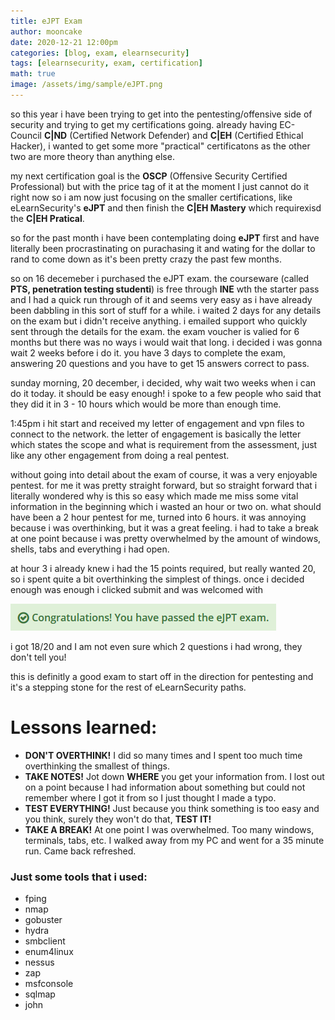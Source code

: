 ```yaml
---
title: eJPT Exam
author: mooncake
date: 2020-12-21 12:00pm
categories: [blog, exam, elearnsecurity]
tags: [elearnsecurity, exam, certification]
math: true
image: /assets/img/sample/eJPT.png
---
```

<p>
so this year i have been trying to get into the pentesting/offensive side of security and trying to get my certifications going. already having EC-Council <b>C|ND</b> (Certified Network Defender) and <b>C|EH</b> (Certified Ethical Hacker), i wanted to get some more "practical" certificatons as the other two are more theory than anything else.
</p>
<p>
my next certification goal is the <b>OSCP</b> (Offensive Security Certified Professional) but with the price tag of it at the moment I just cannot do it right now so i am now just focusing on the smaller certifications, like eLearnSecurity's <b>eJPT</b> and then finish the <b>C|EH Mastery</b> which requirexisd the <b>C|EH Pratical</b>.
</p>
<p>
so for the past month i have been contemplating doing <b>eJPT</b> first and have literally been procrastinating on purachasing it and wating for the dollar to rand to come down as it's been pretty crazy the past few months.
</p>
<p>
so on 16 decemeber i purchased the eJPT exam. the courseware (called <b>PTS, penetration testing studenti</b>) is free through <b>INE</b> wth the starter pass and I had a quick run through of it and seems very easy as i have already been dabbling in this sort of stuff for a while. i waited 2 days for any details on the exam but i didn't receive anything. i emailed support who quickly sent through the details for the exam.
the exam voucher is valied for 6 months but there was no ways i would wait that long. i decided i was gonna wait 2 weeks before i do it. you have 3 days to complete the exam, answering 20 questions and you have to get 15 answers correct to pass. 
</p>
<p>
sunday morning, 20 december, i decided, why wait two weeks when i can do it today. it should be easy enough! i spoke to a few people who said that they did it in 3 - 10 hours which would be more than enough time.
</p>
<p>
1:45pm i hit start and received my letter of engagement and vpn files to connect to the network.
the letter of engagement is basically the letter which states the scope and what is requirement from the assessment, just like any other engagement from doing a real pentest.
</p>
<p>
without going into detail about the exam of course, it was a very enjoyable pentest. for me it was pretty straight forward, but so straight forward that i literally wondered why is this so easy which made me miss some vital information in the beginning which i wasted an hour or two on.
what should have been a 2 hour pentest for me, turned into 6 hours. it was annoying because i was overthinking, but it was a great feeling. i had to take a break at one point because i was pretty overwhelmed by the amount of windows, shells, tabs and everything i had open.
</p>
<p>
at hour 3 i already knew i had the 15 points required, but really wanted 20, so i spent quite a bit overthinking the simplest of things.
once i decided enough was enough i clicked submit and was welcomed with
<p>
<img src="/assets/img/sample/eJPTcongrats.png">
</p>
<p>
i got 18/20 and I am not even sure which 2 questions i had wrong, they don't tell you!
</p>
<p>
this is definitly a good exam to start off in the direction for pentesting and it's a stepping stone for the rest of eLearnSecurity paths.
</p>
<h1>Lessons learned:</h1>
<ul>
<li><b>DON'T OVERTHINK!</b> I did so many times and I spent too much time overthinking the smallest of things.</li>
<li><b>TAKE NOTES!</b> Jot down <b>WHERE</b> you get your information from. I lost out on a point because I had information about something but could not remember where I got it from so I just thought I made a typo.</li>
<li><b>TEST EVERYTHING!</b> Just because you think something is too easy and you think, surely they won't do that, <b>TEST IT!</b></li>
<li><b>TAKE A BREAK!</b> At one point I was overwhelmed. Too many windows, terminals, tabs, etc. I walked away from my PC and went for a 35 minute run. Came back refreshed.</li>
</ul>
<h3>Just some tools that i used:</h3>
<ul>
<li>fping</li>
<li>nmap</li>
<li>gobuster</li>
<li>hydra</li>
<li>smbclient</li>
<li>enum4linux</li>
<li>nessus</li>
<li>zap</li>
<li>msfconsole</li>
<li>sqlmap</li>
<li>john</li>
</ul>

